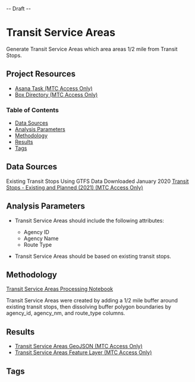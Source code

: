 -- Draft --

# Transit Service Areas

Generate Transit Service Areas which area areas 1/2 mile from Transit Stops.

## Project Resources

- [Asana Task (MTC Access Only)](https://app.asana.com/0/229355710745434/1199878663450901)
- [Box Directory (MTC Access Only)](https://mtcdrive.box.com/s/nt7o21j7m4rbdhyk8n1lymepxvtzf2kv)


### Table of Contents

- [Data Sources](#data-sources)
- [Analysis Parameters](#analysis-parameters)
- [Methodology](#methodology)
- [Results](#results)
- [Tags](#tags)

## Data Sources

Existing Transit Stops Using GTFS Data Downloaded January 2020
[Transit Stops - Existing and Planned (2021) (MTC Access Only)](https://arcgis.ad.mtc.ca.gov/portal/home/item.html?id=2c25d8c01ea64a768329673721c42a0b#overview)

## Analysis Parameters

- Transit Service Areas should include the following attributes:
	- Agency ID
	- Agency Name
	- Route Type

- Transit Service Areas should be based on existing transit stops. 

## Methodology

[Transit Service Areas Processing Notebook](https://mtcdrive.box.com/s/mhk0ntgh6q85hjpqrtiglgian47d5832)

Transit Service Areas were created by adding a 1/2 mile buffer around existing transit stops, then dissolving buffer polygon boundaries by agency_id, agency_nm, and route_type columns. 


## Results

- [Transit Service Areas GeoJSON (MTC Access Only)](https://mtcdrive.box.com/s/7jhv3g004q1pzf6pvdztpu249142vr0s)
- [Transit Service Areas Feature Layer (MTC Access Only)](https://arcgis.ad.mtc.ca.gov/portal/home/item.html?id=5dc9826630c64288aedba80cad24c77d#overview)

## Tags
